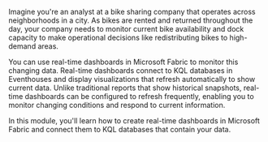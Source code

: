 Imagine you're an analyst at a bike sharing company that operates across neighborhoods in a city. As bikes are rented and returned throughout the day, your company needs to monitor current bike availability and dock capacity to make operational decisions like redistributing bikes to high-demand areas.

You can use real-time dashboards in Microsoft Fabric to monitor this changing data. Real-time dashboards connect to KQL databases in Eventhouses and display visualizations that refresh automatically to show current data. Unlike traditional reports that show historical snapshots, real-time dashboards can be configured to refresh frequently, enabling you to monitor changing conditions and respond to current information.

In this module, you'll learn how to create real-time dashboards in Microsoft Fabric and connect them to KQL databases that contain your data.

